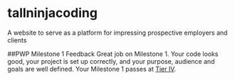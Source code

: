 # tallninjacoding
A website to serve as a platform for impressing prospective employers and clients

##PWP Milestone 1 Feedback
Great job on Milestone 1. Your code looks good, your project is set up correctly, and your purpose, audience and goals are well defined. Your Milestone 1 passes at [Tier IV](https://bootcamp-coders.cnm.edu/projects/personal/rubric/).
